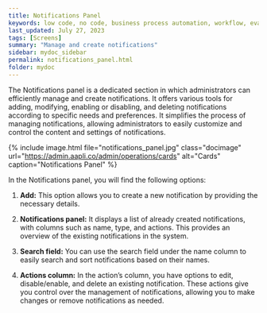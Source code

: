```yaml
---
title: Notifications Panel
keywords: low code, no code, business process automation, workflow, evaluation matrixs
last_updated: July 27, 2023
tags: [Screens]
summary: "Manage and create notifications" 
sidebar: mydoc_sidebar
permalink: notifications_panel.html
folder: mydoc
---
```


The Notifications panel is a dedicated section in which administrators can efficiently manage and create notifications. It offers various tools for adding, modifying, enabling or disabling, and deleting notifications according to specific needs and preferences. It simplifies the process of managing notifications, allowing administrators to easily customize and control the content and settings of notifications.

{% include image.html file="notifications_panel.jpg" class="docimage" url="https://admin.aapli.co/admin/operations/cards" alt="Cards" caption="Notifications Panel" %}

In the Notifications panel, you will find the following options:
1. **Add:** This option allows you to create a new notification by providing the necessary details.

2. **Notifications panel:** It displays a list of already created notifications, with columns such as name, type, and actions. This provides an overview of the existing notifications in the system.

3. **Search field:** You can use the search field under the name column to easily search and sort notifications based on their names.

4. **Actions column:** In the action’s column, you have options to edit, disable/enable, and delete an existing notification. These actions give you control over the management of notifications, allowing you to make changes or remove notifications as needed.